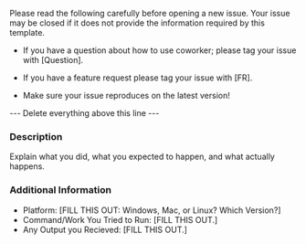 Please read the following carefully before opening a new issue.
Your issue may be closed if it does not provide the information required by this template.

- If you have a question about how to use coworker; please tag your issue with [Question].
- If you have a feature request please tag your issue with [FR].

- Make sure your issue reproduces on the latest version!

--- Delete everything above this line ---

### Description ###

Explain what you did, what you expected to happen, and what actually happens.

### Additional Information ###

* Platform: [FILL THIS OUT: Windows, Mac, or Linux? Which Version?]
* Command/Work You Tried to Run: [FILL THIS OUT.]
* Any Output you Recieved: [FILL THIS OUT.]

